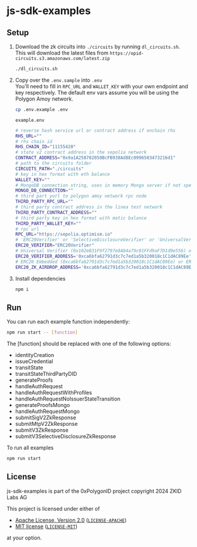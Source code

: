 # js-sdk-examples

## Setup

1. Download the zk circuits into `./circuits` by running `dl_circuits.sh`. This will download the latest files from `https://opid-circuits.s3.amazonaws.com/latest.zip`

    ```bash
    ./dl_circuits.sh
    ```

2. Copy over the `.env.sample` into `.env`  
  You'll need to fill in `RPC_URL` and `WALLET_KEY` with your own endpoint and key respectively. The default env vars assume you will be using the Polygon Amoy network.

    ```bash
    cp .env.example .env
    ```

    `example.env`

    ```bash
    # reverse hash service url or contract address if onchain rhs
    RHS_URL=""
    # rhs chain id
    RHS_CHAIN_ID="11155420"
    # state v2 contract address in the sepolia network
    CONTRACT_ADDRESS="0x9a1A258702050BcFB938Ad8Ec0996503473216d1"
    # path to the circuits folder
    CIRCUITS_PATH="./circuits" 
    # key in hex format with eth balance
    WALLET_KEY="" 
    # MongoDB connection string, uses in memory Mongo server if not specified
    MONGO_DB_CONNECTION=""
    # third part yurl to polygon amoy network rpc node
    THIRD_PARTY_RPC_URL="" 
    # third party contract address in the linea test network
    THIRD_PARTY_CONTRACT_ADDRESS=""
    # third party key in hex format with matic balance
    THIRD_PARTY_WALLET_KEY=""
    # rpc url
    RPC_URL="https://sepolia.optimism.io"
    # 'ERC20Verifier' or 'SelectiveDisclosureVerifier' or 'UniversalVerifier'
    ERC20_VERIFIER="ERC20Verifier" 
    # Universal Verifier (0x102eB31F9f2797e8A84a79c01FFd9aF7D1d9e556) or ERC20 Verifier (0xca6bfa62791d3c7c7ed1a5b320018c1C1dAC89Ee)  or SelectiveDisclosureVerifier (0x9001f41Fbe63fF09635Fe8Dfc532035BA34348B9)
    ERC20_VERIFIER_ADDRESS='0xca6bfa62791d3c7c7ed1a5b320018c1C1dAC89Ee' 
    # ERC20 Embedded (0xca6bfa62791d3c7c7ed1a5b320018c1C1dAC89Ee) or ERC20 Universally linked (0x76A9d02221f4142bbb5C07E50643cCbe0Ed6406C) or ERC20 Selective disclosure (0x9001f41Fbe63fF09635Fe8Dfc532035BA34348B9)
    ERC20_ZK_AIRDROP_ADDRESS='0xca6bfa62791d3c7c7ed1a5b320018c1C1dAC89Ee' 
    ```

3. Install dependencies

    ```bash
    npm i 
    ```

## Run

You can run each example function independently:

```bash
npm run start -- [function]
```

The [function] should be replaced with one of the following options:

- identityCreation  
- issueCredential  
- transitState
- transitStateThirdPartyDID
- generateProofs
- handleAuthRequest
- handleAuthRequestWithProfiles
- handleAuthRequestNoIssuerStateTransition
- generateProofsMongo
- handleAuthRequestMongo
- submitSigV2ZkResponse
- submitMtpV2ZkResponse
- submitV3ZkResponse
- submitV3SelectiveDisclosureZkResponse

To run all examples

```bash
npm run start
```

## License

js-sdk-examples is part of the 0xPolygonID project copyright 2024 ZKID Labs AG

This project is licensed under either of

- [Apache License, Version 2.0](https://www.apache.org/licenses/LICENSE-2.0) ([`LICENSE-APACHE`](LICENSE-APACHE))
- [MIT license](https://opensource.org/licenses/MIT) ([`LICENSE-MIT`](LICENSE-MIT))

at your option.
